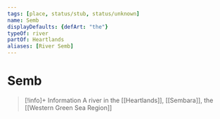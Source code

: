 ```yaml
---
tags: [place, status/stub, status/unknown]
name: Semb
displayDefaults: {defArt: "the"}
typeOf: river
partOf: Heartlands
aliases: [River Semb]
---
```

# Semb
>[!info]+ Information
> A  river in the [[Heartlands]], [[Sembara]], the [[Western Green Sea Region]]










